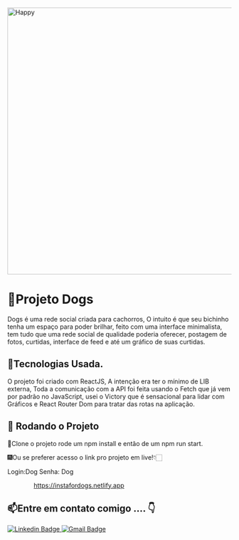 &nbsp;&nbsp;&nbsp;&nbsp;&nbsp;&nbsp;&nbsp;&nbsp;&nbsp;&nbsp;&nbsp;&nbsp;&nbsp;&nbsp;&nbsp;&nbsp;&nbsp; &nbsp; &nbsp; &nbsp; &nbsp; <img width="600" 
  src="https://www.imagemhost.com.br/images/2021/08/10/Screen.png"  alt="Happy">
  
# 🐶Projeto Dogs 
 <div>  
<p>Dogs é uma rede social criada para cachorros, O intuito é que seu bichinho tenha um espaço para poder brilhar, feito com uma interface minimalista, tem tudo que uma rede social de qualidade poderia oferecer, postagem de fotos, curtidas, interface de feed e até um gráfico de suas curtidas.</p>
</div>

## 🐾Tecnologias Usada.

O projeto foi criado com ReactJS, A intenção era  ter o mínimo de LIB externa, Toda a comunicação com a API foi feita usando o Fetch que já vem por padrão no JavaScript, usei o Victory que é sensacional para lidar com Gráficos e React Router Dom para tratar das rotas na aplicação.

## 📲 Rodando o Projeto

🎇Clone o projeto rode um npm install e então de um npm run start.

🎆Ou se preferer acesso o link pro projeto em live!👇🏻

Login:Dog
Senha: Dog

&nbsp;&nbsp;&nbsp;&nbsp;&nbsp;&nbsp;&nbsp;&nbsp;&nbsp;&nbsp;&nbsp;&nbsp;&nbsp;&nbsp; https://instafordogs.netlify.app

## 📫Entre em contato  comigo .... 👇

[![Linkedin Badge](https://img.shields.io/badge/-Paulo%20Azevedo-0077B5?style=flat-square&logo=Linkedin&logoColor=white&link=https://www.linkedin.com/in/pauloemidio/)  ](https://www.linkedin.com/in/pauloemidio/)
[![Gmail Badge](https://img.shields.io/badge/-pauloemidioazevedo@gmail.com-D14836?style=flat-square&logo=Gmail&logoColor=white&link=mailto:pauloemidioazevedo@gmail.com)](mailto:pauloemidioazevedo@gmail.com)
